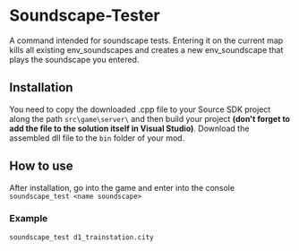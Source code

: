# Soundscape-Tester
A command intended for soundscape tests. Entering it on the current map kills all existing env_soundscapes and creates a new env_soundscape that plays the soundscape you entered.
## Installation
You need to copy the downloaded .cpp file to your Source SDK project along the path `src\game\server\` and then build your project **(don't forget to add the file to the solution itself in Visual Studio)**. Download the assembled dll file to the `bin` folder of your mod.
## How to use
After installation, go into the game and enter into the console
`soundscape_test <name soundscape>`
### Example
`soundscape_test d1_trainstation.city`
